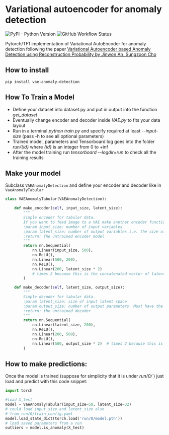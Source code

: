# Variational autoencoder for anomaly detection

![PyPI - Python Version](https://img.shields.io/pypi/pyversions/vae-anomaly-detection?style=flat-square)
![GitHub Workflow Status](https://img.shields.io/github/workflow/status/Michedev/VAE_anomaly_detection/Python%20test?style=flat-square)

Pytorch/TF1 implementation of Variational AutoEncoder for anomaly detection following the paper
 [Variational Autoencoder based Anomaly Detection using Reconstruction Probability by Jinwon An, Sungzoon Cho](https://www.semanticscholar.org/paper/Variational-Autoencoder-based-Anomaly-Detection-An-Cho/061146b1d7938d7a8dae70e3531a00fceb3c78e8)
 <br>

## How to install

`pip install vae-anomaly-detection`

## How To Train a Model

- Define your dataset into dataset.py and put in output into the function _get_dataset_
- Eventually change encoder and decoder inside _VAE.py_ to fits your data layout
- Run in a terminal _python train.py_ and specify required at least _--input-size_ (pass -h to see all optional parameters)
- Trained model, parameters and Tensorboard log goes into the folder _run/{id}_ where _{id}_ is an integer from 0 to +inf
- After the model training run _tensorboard --logdir=run_ to check all the training results

## Make your model

Subclass ```VAEAnomalyDetection``` and define your encoder and decoder like in ```VaeAnomalyTabular```

```python
class VAEAnomalyTabular(VAEAnomalyDetection):

    def make_encoder(self, input_size, latent_size):
        """
        Simple encoder for tabular data.
        If you want to feed image to a VAE make another encoder function with Conv2d instead of Linear layers.
        :param input_size: number of input variables
        :param latent_size: number of output variables i.e. the size of the latent space since it's the encoder of a VAE
        :return: The untrained encoder model
        """
        return nn.Sequential(
            nn.Linear(input_size, 500),
            nn.ReLU(),
            nn.Linear(500, 200),
            nn.ReLU(),
            nn.Linear(200, latent_size * 2)
            # times 2 because this is the concatenated vector of latent mean and variance
        )

    def make_decoder(self, latent_size, output_size):
        """
        Simple decoder for tabular data.
        :param latent_size: size of input latent space
        :param output_size: number of output parameters. Must have the same value of input_size
        :return: the untrained decoder
        """
        return nn.Sequential(
            nn.Linear(latent_size, 200),
            nn.ReLU(),
            nn.Linear(200, 500),
            nn.ReLU(),
            nn.Linear(500, output_size * 2)  # times 2 because this is the concatenated vector of reconstructed mean and variance
        )
```

## How to make predictions:
Once the model is trained (suppose for simplicity that it is under _run/0/_ ) just load and predict with this code snippet:
```python
import torch

#load X_test
model = VaeAnomalyTabular(input_size=50, latent_size=32)
# could load input_size and latent_size also 
# from run/0/train_config.yaml
model.load_state_dict(torch.load('run/0/model.pth'))
# load saved parameters from a run
outliers = model.is_anomaly(X_test)
```
